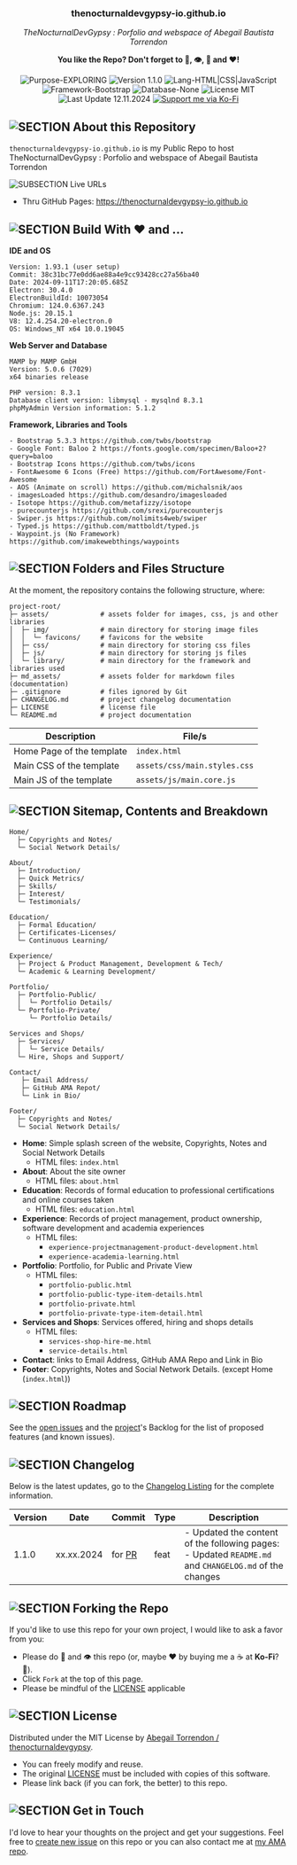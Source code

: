 <!-- <p align="center"><img src="/md_assets/octocat.gif" alt="Logo" width="130" height="130"></p> --> 
<h3 align="center">thenocturnaldevgypsy-io.github.io</h3>
<p align="center"><em>TheNocturnalDevGypsy : Porfolio and webspace of Abegail Bautista Torrendon</em></p>
<p align="center"><strong>You like the Repo? Don't forget to 🌟, 👁️, 🔱 and ❤️!</strong></p>
<p align="center">
   <img src="https://img.shields.io/badge/Purpose-EXPLORING-%2300416a?logoColor=white&labelColor=%2300416a&color=%2324292e&textColor=white" alt="Purpose-EXPLORING">
   <img src="https://img.shields.io/badge/Version-1.1.0-%2300416a?logoColor=white&labelColor=%2300416a&color=%2324292e&textColor=white" alt="Version 1.1.0">
   <img src="https://img.shields.io/badge/Lang-HTML%20|%20CSS%20|%20JavaScript-%2300416a?logoColor=white&labelColor=%2300416a&color=%2324292e&textColor=white" alt="Lang-HTML|CSS|JavaScript">
   <img src="https://img.shields.io/badge/Framework-Bootstrap-%2300416a?logoColor=white&labelColor=%2300416a&color=%2324292e&textColor=white" alt="Framework-Bootstrap">
   <img src="https://img.shields.io/badge/Database-None-%2300416a?logoColor=white&labelColor=%2300416a&color=%2324292e&textColor=white" alt="Database-None">
   <img src="https://img.shields.io/badge/License-MIT-%2300416a?logoColor=white&labelColor=%2300416a&color=%2324292e&textColor=white" alt="License MIT">
   <img src="https://img.shields.io/badge/Last%20Update-12.11.2024-%2300416a?logoColor=white&labelColor=%2300416a&color=%2324292e&textColor=white" alt="Last Update 12.11.2024">
   <a href="https://ko-fi.com/thenocturnaldevgypsy">
      <img src="https://img.shields.io/badge/Support%20me%20via%20Ko--Fi-%2300416a?logo=ko-fi&logoColor=white&color=%2300416a&textColor=white" alt="Support me via Ko-Fi">
   </a>
</p>

## ![SECTION About this Repository](https://custom-icon-badges.demolab.com/badge/-About%20this%20Repository-2471AE?logo=repo&logoColor=white&labelColor=2471AE)

`thenocturnaldevgypsy-io.github.io`  is my Public Repo to host TheNocturnalDevGypsy : Porfolio and webspace of Abegail Bautista Torrendon

![SUBSECTION Live URLs](https://custom-icon-badges.demolab.com/badge/-Live%20URLs-24292e?logo=globe&logoColor=white&labelColor=00416a)

- Thru GitHub Pages: https://thenocturnaldevgypsy-io.github.io

## ![SECTION Build With ❤️ and ...](https://custom-icon-badges.demolab.com/badge/-Build%20With%20❤️%20and%20...-2471AE?logo=tools&logoColor=white&labelColor=2471AE)

**IDE and OS**
```
Version: 1.93.1 (user setup)
Commit: 38c31bc77e0dd6ae88a4e9cc93428cc27a56ba40
Date: 2024-09-11T17:20:05.685Z
Electron: 30.4.0
ElectronBuildId: 10073054
Chromium: 124.0.6367.243
Node.js: 20.15.1
V8: 12.4.254.20-electron.0
OS: Windows_NT x64 10.0.19045
```
**Web Server and Database**
```
MAMP by MAMP GmbH
Version: 5.0.6 (7029)
x64 binaries release

PHP version: 8.3.1
Database client version: libmysql - mysqlnd 8.3.1 
phpMyAdmin Version information: 5.1.2
```
**Framework, Libraries and Tools**
```
- Bootstrap 5.3.3 https://github.com/twbs/bootstrap
- Google Font: Baloo 2 https://fonts.google.com/specimen/Baloo+2?query=baloo
- Bootstrap Icons https://github.com/twbs/icons
- FontAwesome 6 Icons (Free) https://github.com/FortAwesome/Font-Awesome
- AOS (Animate on scroll) https://github.com/michalsnik/aos
- imagesLoaded https://github.com/desandro/imagesloaded
- Isotope https://github.com/metafizzy/isotope
- purecounterjs https://github.com/srexi/purecounterjs
- Swiper.js https://github.com/nolimits4web/swiper
- Typed.js https://github.com/mattboldt/typed.js
- Waypoint.js (No Framework) https://github.com/imakewebthings/waypoints
```

## ![SECTION Folders and Files Structure](https://custom-icon-badges.demolab.com/badge/-Folders%20and%20Files%20Structure-2471AE?logo=file-submodule&logoColor=white&labelColor=2471AE)

At the moment, the repository contains the following structure, where:
```
project-root/
├─ assets/             # assets folder for images, css, js and other libraries
│  ├─ img/             # main directory for storing image files
│  │  └─ favicons/     # favicons for the website
│  ├─ css/             # main directory for storing css files
│  ├─ js/              # main directory for storing js files
│  └─ library/         # main directory for the framework and libraries used
├─ md_assets/          # assets folder for markdown files (documentation)
├─ .gitignore          # files ignored by Git
├─ CHANGELOG.md        # project changelog documentation
├─ LICENSE             # license file
└─ README.md           # project documentation
```
| Description | File/s |
| ------------- | ------------- |
| Home Page of the template | `index.html` |
| Main CSS of the template | `assets/css/main.styles.css` |
| Main JS of the template | `assets/js/main.core.js` |

## ![SECTION Sitemap, Contents and Breakdown](https://custom-icon-badges.demolab.com/badge/-Sitemap,%20Contents%20and%20Breakdown-2471AE?logo=map&logoSource=feather&logoColor=white&labelColor=2471AE) 

```
Home/
  ├─ Copyrights and Notes/
  └─ Social Network Details/ 

About/
  ├─ Introduction/
  ├─ Quick Metrics/
  ├─ Skills/
  ├─ Interest/
  └─ Testimonials/

Education/
  ├─ Formal Education/
  ├─ Certificates-Licenses/
  └─ Continuous Learning/
 
Experience/
  ├─ Project & Product Management, Development & Tech/
  └─ Academic & Learning Development/
   
Portfolio/
  ├─ Portfolio-Public/
  │  └─ Portfolio Details/     
  └─ Portfolio-Private/
     └─ Portfolio Details/     
  
Services and Shops/
  ├─ Services/
  │  └─ Service Details/     
  └─ Hire, Shops and Support/

Contact/
   ├─ Email Address/
   ├─ GitHub AMA Repot/
   └─ Link in Bio/

Footer/
  ├─ Copyrights and Notes/
  └─ Social Network Details/
```
- **Home**: Simple splash screen of the website, Copyrights, Notes and Social Network Details
   - HTML files: `index.html`
- **About**: About the site owner
   - HTML files: `about.html`
- **Education**: Records of formal education to professional certifications and online courses taken
   - HTML files: `education.html`
- **Experience**: Records of project management, product ownership, software development and academia experiences
   - HTML files: 
      - `experience-projectmanagement-product-development.html`
      - `experience-academia-learning.html`
- **Portfolio**: Portfolio, for Public and Private View
   - HTML files: 
      - `portfolio-public.html`
      - `portfolio-public-type-item-details.html`
      - `portfolio-private.html`
      - `portfolio-private-type-item-detail.html`
- **Services and Shops**: Services offered, hiring and shops details
   - HTML files: 
      - `services-shop-hire-me.html`
      - `service-details.html`
- **Contact**: links to Email Address, GitHub AMA Repo and Link in Bio
- **Footer**: Copyrights, Notes and Social Network Details. (except Home (`index.html`))


## ![SECTION Roadmap](https://custom-icon-badges.demolab.com/badge/-Roadmap-2471AE?logo=tasklist&logoColor=white&labelColor=2471AE)
See the [open issues](https://github.com/thenocturnaldevgypsy-io/thenocturnaldevgypsy-io.github.io/issues) and the [project](https://github.com/thenocturnaldevgypsy-io/thenocturnaldevgypsy-io.github.io/projects?query=is%3Aopen)'s Backlog  for the list of proposed features (and known issues).


## ![SECTION Changelog](https://custom-icon-badges.demolab.com/badge/-Changelog-2471AE?logo=log&logoColor=white&labelColor=2471AE)

Below is the latest updates, go to the [Changelog Listing](CHANGELOG.md) for the complete information.

| Version | Date | Commit | Type | Description |
| ------------- | ------------- | ------------- | ------------- | ------------- |
| 1.1.0 | xx.xx.2024 | []() for [PR ]() | feat | - Updated the content of the following pages: <br>- Updated `README.md` and `CHANGELOG.md` of the changes |

## ![SECTION Forking the Repo](https://custom-icon-badges.demolab.com/badge/-Forking%20the%20Repo-2471AE?logo=repo-forked&logoColor=white&labelColor=2471AE)

If you'd like to use this repo for your own project, I would like to ask a favor from you:
- Please do 🌟 and 👁️ this repo (or, maybe ❤️ by buying me a ☕ at **Ko-Fi**? :smiling_face_with_tear:).
- Click `Fork` at the top of this page.
- Please be mindful of the [LICENSE](LICENSE.md) applicable

## ![SECTION License](https://custom-icon-badges.demolab.com/badge/-License-2471AE?logo=file-badge&logoColor=white&labelColor=2471AE)
Distributed under the MIT License by [Abegail Torrendon / thenocturnaldevgypsy](https://github.com/thenocturnaldevgypsy-io).
- You can freely modify and reuse.
- The original [LICENSE](LICENSE.md) must be included with copies of this software.
- Please link back (if you can fork, the better) to this repo. 

## ![SECTION Get in Touch](https://custom-icon-badges.demolab.com/badge/-Get%20in%20Touch-2471AE?logo=pencil&logoColor=white&labelColor=2471AE)
I'd love to hear your thoughts on the project and get your suggestions. Feel free to [create new issue](https://github.com/thenocturnaldevgypsy-io/thenocturnaldevgypsy-io.github.io/issues/new) on this repo or you can also contact me at [my AMA repo](https://github.com/thenocturnaldevgypsy-io/ama-ask-me-anything).